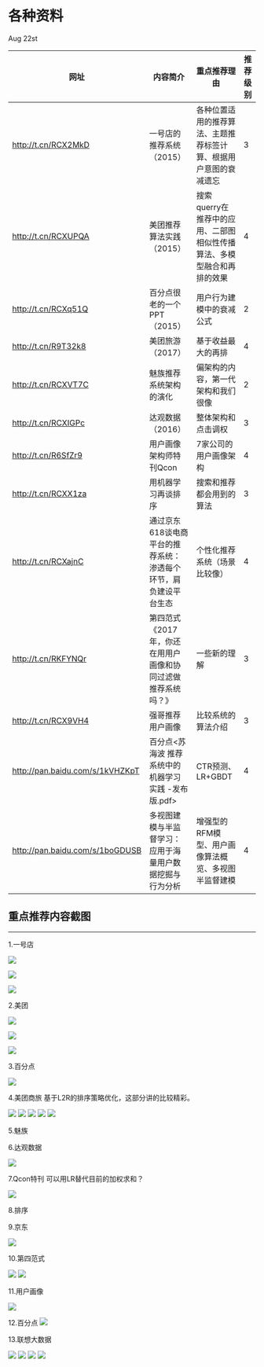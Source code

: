 # 各种资料

Aug 22st

网址                                | 内容简介                              | 重点推荐理由                                 | 推荐级别
--------------------------------- | --------------------------------- | -------------------------------------- | ----
<http://t.cn/RCX2MkD>             | 一号店的推荐系统（2015）                    | 各种位置适用的推荐算法、主题推荐标签计算、根据用户意图的衰减遗忘       | 3
<http://t.cn/RCXUPQA>             | 美团推荐算法实践（2015）                    | 搜索querry在推荐中的应用、二部图相似性传播算法、多模型融合和再排的效果 | 4
<http://t.cn/RCXq51Q>             | 百分点很老的一个PPT（2015）                 | 用户行为建模中的衰减公式                           | 2
<http://t.cn/R9T32k8>             | 美团旅游（2017）                        | 基于收益最大的再排                              | 4
<http://t.cn/RCXVT7C>             | 魅族推荐系统架构的演化                       | 偏架构的内容，第一代架构和我们很像                      | 2
<http://t.cn/RCXIGPc>             | 达观数据（2016）                        | 整体架构和点击调权                              | 3
<http://t.cn/R6SfZr9>             | 用户画像架构师特刊Qcon                     | 7家公司的用户画像架构                            | 4
<http://t.cn/RCXX1za>             | 用机器学习再谈排序                         | 搜索和推荐都会用到的算法                           | 3
<http://t.cn/RCXajnC>             | 通过京东618谈电商平台的推荐系统：渗透每个环节，肩负建设平台生态 | 个性化推荐系统（场景比较像）                         | 4
<http://t.cn/RKFYNQr>             | 第四范式《2017年，你还在用用户画像和协同过滤做推荐系统吗？》  | 一些新的理解                                 | 3
<http://t.cn/RCX9VH4>             | 强哥推荐用户画像                          | 比较系统的算法介绍                              | 3
<http://pan.baidu.com/s/1kVHZKpT> | 百分点<苏海波 推荐系统中的机器学习实践 -发布版.pdf>    | CTR预测、LR+GBDT                          | 4
<http://pan.baidu.com/s/1boGDUSB> | 多视图建模与半监督学习：应用于海量用户数据挖掘与行为分析      | 增强型的RFM模型、用户画像算法概览、多视图半监督建模            | 4

## 重点推荐内容截图

--------------------------------------------------------------------------------

1.一号店

![](https://i.loli.net/2017/08/22/599bd24cdd1d1.png)

![](https://i.loli.net/2017/08/22/599bd29e95338.png)

![](https://i.loli.net/2017/08/22/599bd2ea4ce68.png)

2.美团

![](https://i.loli.net/2017/08/22/599bd3c6f396e.png)

![](https://i.loli.net/2017/08/22/599bd3f5c1a34.png)

![](https://i.loli.net/2017/08/22/599bd57ba9ba3.png)

3.百分点

![](https://i.loli.net/2017/08/22/599bd6aed6d82.png)

4.美团商旅 基于L2R的排序策略优化，这部分讲的比较精彩。

![](https://i.loli.net/2017/08/22/599bd92cac35c.png) ![](https://i.loli.net/2017/08/22/599bd97063821.png) ![](https://i.loli.net/2017/08/22/599bd8f15b061.png) ![](https://i.loli.net/2017/08/22/599bd9c5eaee0.png) ![](https://i.loli.net/2017/08/22/599bd9f75ef34.png)

5.魅族

6.达观数据

![](https://i.loli.net/2017/08/22/599bde037ef44.png)

7.Qcon特刊 可以用LR替代目前的加权求和？

![](https://i.loli.net/2017/08/22/599be11517500.png)

8.排序

9.京东

![](https://i.loli.net/2017/08/22/599be3423d793.png)

10.第四范式

![](https://i.loli.net/2017/08/22/599be51c29b54.png) ![](https://i.loli.net/2017/08/22/599be43bcdbd8.png)

11.用户画像

![](https://i.loli.net/2017/08/22/599be6145a750.png)

12.百分点 ![](https://i.loli.net/2017/08/22/599bebc465de5.png)

13.联想大数据

![](https://i.loli.net/2017/08/22/599bea7cd4708.png) ![](https://i.loli.net/2017/08/22/599be9c2524e5.png) ![](https://i.loli.net/2017/08/22/599be98eb84d4.png) ![](https://i.loli.net/2017/08/22/599bea5903090.png)

